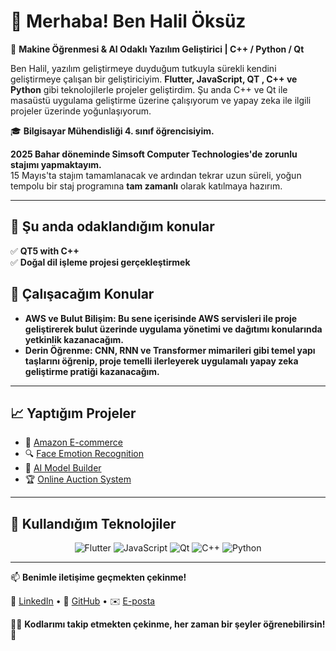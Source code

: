 # 👋 Merhaba! Ben Halil Öksüz

🧠 **Makine Öğrenmesi & AI Odaklı Yazılım Geliştirici | C++ / Python / Qt**

Ben Halil, yazılım geliştirmeye duyduğum tutkuyla sürekli kendini geliştirmeye çalışan bir geliştiriciyim. **Flutter, JavaScript, QT , C++ ve Python** gibi teknolojilerle projeler geliştirdim. Şu anda C++ ve Qt ile masaüstü uygulama geliştirme üzerine çalışıyorum ve yapay zeka ile ilgili projeler üzerinde yoğunlaşıyorum.  


🎓 **Bilgisayar Mühendisliği 4. sınıf öğrencisiyim.**  

**2025 Bahar döneminde Simsoft Computer Technologies'de zorunlu stajımı yapmaktayım.**  
15 Mayıs'ta stajım tamamlanacak ve ardından tekrar uzun süreli, yoğun tempolu bir staj programına **tam zamanlı** olarak katılmaya hazırım.


---

## 🎯 Şu anda odaklandığım konular
✅ **QT5 with C++**  
✅ **Doğal dil işleme projesi gerçekleştirmek**

## 🌱 Çalışacağım Konular
- **AWS ve Bulut Bilişim: Bu sene içerisinde AWS servisleri ile proje geliştirerek bulut üzerinde uygulama yönetimi ve dağıtımı konularında yetkinlik kazanacağım.**
- **Derin Öğrenme: CNN, RNN ve Transformer mimarileri gibi temel yapı taşlarını öğrenip, proje temelli ilerleyerek uygulamalı yapay zeka geliştirme pratiği kazanacağım.**

---

## 📈 Yaptığım Projeler
- 🛒 [Amazon E-commerce](https://github.com/halilcanoksuz66/Amazon-E-commerce)
- 🔍 [Face Emotion Recognition](https://github.com/halilcanoksuz66/Face-Emotion-Recognotion)
- 🤖 [AI Model Builder](https://github.com/halilcanoksuz66/AI-Model-Builder)
- 🏆 [Online Auction System](https://github.com/halilcanoksuz66/Online-Auction-System)

---

## 🚀 Kullandığım Teknolojiler

<div align="center">
  <img src="https://img.shields.io/badge/Flutter-02569B?style=flat&logo=flutter&logoColor=white" alt="Flutter" />
  <img src="https://img.shields.io/badge/JavaScript-F7DF1E?style=flat&logo=javascript&logoColor=black" alt="JavaScript" />
  <img src="https://img.shields.io/badge/Qt-41C2B7?style=flat&logo=qt&logoColor=white" alt="Qt" />
  <img src="https://img.shields.io/badge/C%2B%2B-00599C?style=flat&logo=cplusplus&logoColor=white" alt="C++" />
  <img src="https://img.shields.io/badge/Python-3776AB?style=flat&logo=python&logoColor=white" alt="Python" />
</div>

---

📫 **Benimle iletişime geçmekten çekinme!**

🔗 [LinkedIn](https://www.linkedin.com/in/halilcanoksuz/) • 🔗 [GitHub](https://github.com/halilcanoksuz66) • ✉️ [E-posta](halilcanoksuz66@gmail.com)

🧑‍💻 **Kodlarımı takip etmekten çekinme, her zaman bir şeyler öğrenebilirsin!** 🚀
